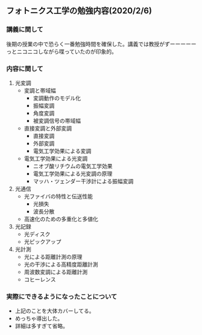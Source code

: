 ## フォトニクス工学の勉強内容(2020/2/6)

### 講義に関して
後期の授業の中で恐らく一番勉強時間を確保した。講義では教授がずーーーーーっとニコニコしながら喋っていたのが印象的。

### 内容に関して
1. 光変調
    - 変調と帯域幅
        - 変調動作のモデル化
        - 振幅変調
        - 角度変調
        - 被変調信号の帯域幅
    - 直接変調と外部変調
        - 直接変調
        - 外部変調
        - 電気工学効果による変調
    - 電気工学効果による光変調
        - ニオブ酸リチウムの電気工学効果
        - 電気工学効果による光変調の原理
        - マッハ・ツェンダー干渉計による振幅変調
2. 光通信
    - 光ファイバの特性と伝送性能
        - 光損失
        - 波長分散
    - 高速化のための多重化と多値化
3. 光記録
    - 光ディスク
    - 光ピックアップ
4. 光計測
    - 光による距離計測の原理
    - 光の干渉による高精度距離計測
    - 周波数変調による距離計測
    - コヒーレンス

### 実際にできるようになったことについて
- 上記のことを大体カバーしてる。
- めっちゃ導出した。
- 詳細は多すぎて省略。
